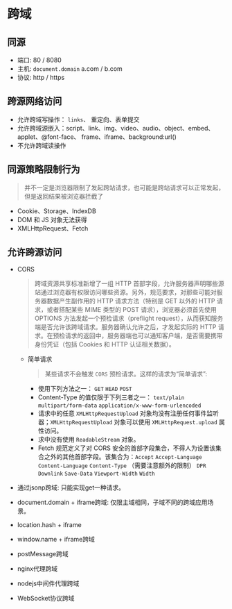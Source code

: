 # 跨域

## 同源

+ 端口: 80 / 8080
+ 主机: `document.domain` a.com / b.com
+ 协议: http / https

## 跨源网络访问
  
+ 允许跨域写操作： `links`、 重定向、表单提交
+ 允许跨域源嵌入：script、link、img、video、audio、object、embed、applet、@font-face、 frame、iframe、background:url()
+ 不允许跨域读操作

## 同源策略限制行为

> 并不一定是浏览器限制了发起跨站请求，也可能是跨站请求可以正常发起，但是返回结果被浏览器拦截了

+ Cookie、Storage、IndexDB
+ DOM 和 JS 对象无法获得
+ XMLHttpRequest、Fetch

## 允许跨源访问

+ CORS
  > 跨域资源共享标准新增了一组 HTTP 首部字段，允许服务器声明哪些源站通过浏览器有权限访问哪些资源。另外，规范要求，对那些可能对服务器数据产生副作用的 HTTP 请求方法（特别是 GET 以外的 HTTP 请求，或者搭配某些 MIME 类型的 POST 请求），浏览器必须首先使用 OPTIONS 方法发起一个预检请求（preflight request），从而获知服务端是否允许该跨域请求。服务器确认允许之后，才发起实际的 HTTP 请求。在预检请求的返回中，服务器端也可以通知客户端，是否需要携带身份凭证（包括 Cookies 和 HTTP 认证相关数据）。

  + 简单请求

    > 某些请求不会触发 `CORS` 预检请求。这样的请求为“简单请求”:

    + 使用下列方法之一： `GET` `HEAD` `POST`
    + Content-Type 的值仅限于下列三者之一： `text/plain` `multipart/form-data` `application/x-www-form-urlencoded`
    + 请求中的任意 `XMLHttpRequestUpload` 对象均没有注册任何事件监听器；`XMLHttpRequestUpload` 对象可以使用 `XMLHttpRequest.upload` 属性访问。
    + 求中没有使用 `ReadableStream` 对象。
    + Fetch 规范定义了对 CORS 安全的首部字段集合，不得人为设置该集合之外的其他首部字段。该集合为：`Accept` `Accept-Language` `Content-Language` `Content-Type` （需要注意额外的限制） `DPR` `Downlink` `Save-Data` `Viewport-Width` `Width`
+ 通过jsonp跨域: 只能实现get一种请求。
+ document.domain + iframe跨域: 仅限主域相同，子域不同的跨域应用场景。
+ location.hash + iframe
+ window.name + iframe跨域
+ postMessage跨域
+ nginx代理跨域
+ nodejs中间件代理跨域
+ WebSocket协议跨域
